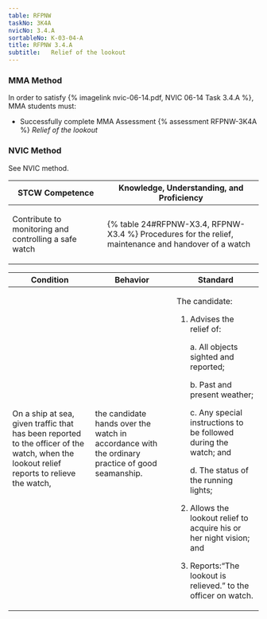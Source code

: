 ```yaml
---
table: RFPNW
taskNo: 3K4A
nvicNo: 3.4.A 
sortableNo: K-03-04-A
title: RFPNW 3.4.A 
subtitle:   Relief of the lookout
---
```



### MMA Method

In order to satisfy  {% imagelink nvic-06-14.pdf, NVIC 06-14 Task 3.4.A %}, MMA students must:

* Successfully complete MMA Assessment {% assessment RFPNW-3K4A %} *Relief of the lookout*


### NVIC Method

<a onclick="togglevisibility('nvic_methods')" >See NVIC method.</a>

<div id='nvic_methods' class='hide'>

<table>
<thead>
<tr>
<th class='forty'> STCW Competence </th>
<th class='sixty'> Knowledge, Understanding, and Proficiency </th>
</tr>
</thead>




<tbody>
<tr><td markdown='1'>

Contribute to monitoring and controlling a safe watch

</td><td markdown='1'>

{% table 24#RFPNW-X3.4, RFPNW-X3.4 %} Procedures for the relief, maintenance and handover of a watch

</td></tr>


</tbody>
</table>


<table>
<thead>
<tr><th class='twenty'>  Condition </th><th class='twenty'> Behavior </th><th  class='sixty'>Standard </th></tr>
</thead>
<tbody >



<tr><td markdown='1'>

On a ship at sea, given traffic that has been reported to the officer of the watch, when the lookout relief reports to relieve the watch,

</td><td markdown='1'>

the candidate hands over the watch in accordance with the ordinary practice of good seamanship.

<br>

<div class="tooltip" markdown='1'>



</div>


</td><td markdown='1'>

The candidate:

1. Advises the relief of:

	a. All objects sighted and reported;

	b. Past and present weather;

	c. Any special instructions to be followed during the watch; and 

	d. The status of the running lights;

2. Allows the lookout relief to acquire his or her night vision; and
3. Reports:“The lookout is relieved.” to the officer on watch.

</td></tr>
</tbody>
</table>
</div>

